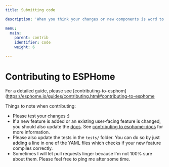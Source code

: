 ```yaml
---
title: Submitting code

description: 'When you think your changes or new components is word to share with the rest of the community then you can create an **Pull Request**. We handle a strickt rule about how the submitted code needs to be. In the following pagess we explain what we expect the code needs to look like. '

menu:
  main:
    parent: contrib
    identifier: code
    weight: 6

---
```


# Contributing to ESPHome

For a detailed guide, please see [contributing-to-esphom](https://esphome.io/guides/contributing.html#contributing-to-esphome

Things to note when contributing:

-   Please test your changes :)
-   If a new feature is added or an existing user-facing feature is changed, you should also
    update the [docs](https://github.com/esphome/esphome-docs). See [contributing to esphome-docs](https://esphome.io/guides/contributing.html#contributing-to-esphomedocs)
    for more information.
-   Please also update the tests in the `tests/` folder. You can do so by just adding a line in one of the YAML files
    which checks if your new feature compiles correctly.
-   Sometimes I will let pull requests linger because I'm not 100% sure about them. Please feel free to ping
    me after some time.
